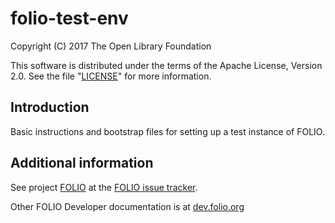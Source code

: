 # folio-test-env

Copyright (C) 2017 The Open Library Foundation

This software is distributed under the terms of the Apache License,
Version 2.0. See the file "[LICENSE](LICENSE)" for more information.

## Introduction

Basic instructions and bootstrap files for setting up a test instance of FOLIO.

## Additional information

See project [FOLIO](https://issues.folio.org/browse/FOLIO)
at the [FOLIO issue tracker](http://dev.folio.org/community/guide-issues).

Other FOLIO Developer documentation is at [dev.folio.org](http://dev.folio.org/)
